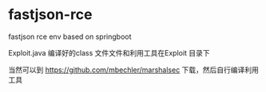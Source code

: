 # fastjson-rce
fastjson rce env based on springboot

Exploit.java  编译好的class 文件文件和利用工具在Exploit 目录下

当然可以到 https://github.com/mbechler/marshalsec 下载，然后自行编译利用工具